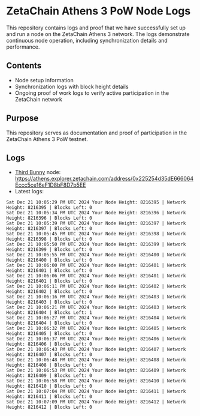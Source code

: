 # ZetaChain Athens 3 PoW Node Logs
This repository contains logs and proof that we have successfully set up and run a node on the ZetaChain Athens 3 network. The logs demonstrate continuous node operation, including synchronization details and performance.

## Contents
- Node setup information
- Synchronization logs with block height details
- Ongoing proof of work logs to verify active participation in the ZetaChain network

## Purpose
This repository serves as documentation and proof of participation in the ZetaChain Athens 3 PoW testnet.

## Logs

- [Third Bunny](https://thirdbunny.xyz/) node: https://athens.explorer.zetachain.com/address/0x225254d35dE666064Eccc5ce16eF1D8bF8D7b5EE
- Latest logs:
```
Sat Dec 21 10:05:29 PM UTC 2024 Your Node Height: 8216395 | Network Height: 8216395 | Blocks Left: 0
Sat Dec 21 10:05:34 PM UTC 2024 Your Node Height: 8216396 | Network Height: 8216396 | Blocks Left: 0
Sat Dec 21 10:05:39 PM UTC 2024 Your Node Height: 8216397 | Network Height: 8216397 | Blocks Left: 0
Sat Dec 21 10:05:45 PM UTC 2024 Your Node Height: 8216398 | Network Height: 8216398 | Blocks Left: 0
Sat Dec 21 10:05:50 PM UTC 2024 Your Node Height: 8216399 | Network Height: 8216399 | Blocks Left: 0
Sat Dec 21 10:05:55 PM UTC 2024 Your Node Height: 8216400 | Network Height: 8216400 | Blocks Left: 0
Sat Dec 21 10:06:00 PM UTC 2024 Your Node Height: 8216401 | Network Height: 8216401 | Blocks Left: 0
Sat Dec 21 10:06:06 PM UTC 2024 Your Node Height: 8216401 | Network Height: 8216401 | Blocks Left: 0
Sat Dec 21 10:06:11 PM UTC 2024 Your Node Height: 8216402 | Network Height: 8216402 | Blocks Left: 0
Sat Dec 21 10:06:16 PM UTC 2024 Your Node Height: 8216403 | Network Height: 8216403 | Blocks Left: 0
Sat Dec 21 10:06:21 PM UTC 2024 Your Node Height: 8216403 | Network Height: 8216404 | Blocks Left: 1
Sat Dec 21 10:06:27 PM UTC 2024 Your Node Height: 8216404 | Network Height: 8216404 | Blocks Left: 0
Sat Dec 21 10:06:32 PM UTC 2024 Your Node Height: 8216405 | Network Height: 8216405 | Blocks Left: 0
Sat Dec 21 10:06:37 PM UTC 2024 Your Node Height: 8216406 | Network Height: 8216406 | Blocks Left: 0
Sat Dec 21 10:06:43 PM UTC 2024 Your Node Height: 8216407 | Network Height: 8216407 | Blocks Left: 0
Sat Dec 21 10:06:48 PM UTC 2024 Your Node Height: 8216408 | Network Height: 8216408 | Blocks Left: 0
Sat Dec 21 10:06:53 PM UTC 2024 Your Node Height: 8216409 | Network Height: 8216409 | Blocks Left: 0
Sat Dec 21 10:06:58 PM UTC 2024 Your Node Height: 8216410 | Network Height: 8216410 | Blocks Left: 0
Sat Dec 21 10:07:04 PM UTC 2024 Your Node Height: 8216411 | Network Height: 8216411 | Blocks Left: 0
Sat Dec 21 10:07:09 PM UTC 2024 Your Node Height: 8216412 | Network Height: 8216412 | Blocks Left: 0
```
